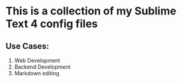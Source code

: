 # This is a collection of my Sublime Text 4 config files

## Use Cases:
1. Web Development
2. Backend Development
3. Markdown editing
